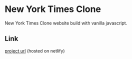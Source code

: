 # New York Times Clone

New York Times Clone website build with vanilla javascript.

## Link

[project url](https://new-york-times-clone-javascript.netlify.app/) (hosted on netlify)
